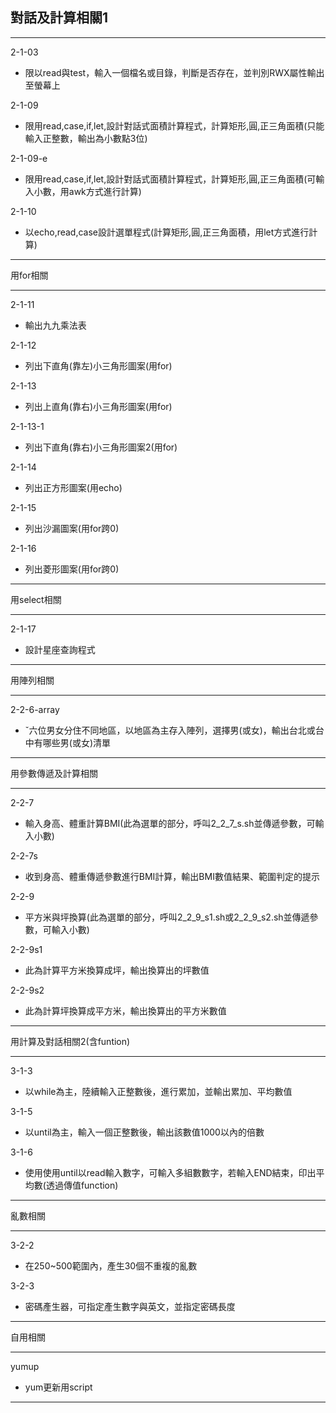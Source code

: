對話及計算相關1
---
---

2-1-03  
* 限以read與test，輸入一個檔名或目錄，判斷是否存在，並判別RWX屬性輸出至螢幕上  

2-1-09  
* 限用read,case,if,let,設計對話式面積計算程式，計算矩形,圓,正三角面積(只能輸入正整數，輸出為小數點3位)  

2-1-09-e  
* 限用read,case,if,let,設計對話式面積計算程式，計算矩形,圓,正三角面積(可輸入小數，用awk方式進行計算)  

2-1-10  
* 以echo,read,case設計選單程式(計算矩形,圓,正三角面積，用let方式進行計算)  

---

用for相關  

---

2-1-11  
* 輸出九九乘法表  

2-1-12  
* 列出下直角(靠左)小三角形圖案(用for)  

2-1-13  
* 列出上直角(靠右)小三角形圖案(用for)  

2-1-13-1  
* 列出下直角(靠右)小三角形圖案2(用for)  

2-1-14  
* 列出正方形圖案(用echo)  

2-1-15  
* 列出沙漏圖案(用for跨0)  

2-1-16  
* 列出菱形圖案(用for跨0)  

---

用select相關  

---

2-1-17  
* 設計星座查詢程式  

---

用陣列相關  

---

2-2-6-array  
* ˇ六位男女分住不同地區，以地區為主存入陣列，選擇男(或女)，輸出台北或台中有哪些男(或女)清單

---

用參數傳遞及計算相關  

---

2-2-7  
* 輸入身高、體重計算BMI(此為選單的部分，呼叫2_2_7_s.sh並傳遞參數，可輸入小數)  

2-2-7s  
* 收到身高、體重傳遞參數進行BMI計算，輸出BMI數值結果、範圍判定的提示  

2-2-9  
* 平方米與坪換算(此為選單的部分，呼叫2_2_9_s1.sh或2_2_9_s2.sh並傳遞參數，可輸入小數)  

2-2-9s1  
* 此為計算平方米換算成坪，輸出換算出的坪數值  

2-2-9s2  
* 此為計算坪換算成平方米，輸出換算出的平方米數值  

---

用計算及對話相關2(含funtion)  

---

3-1-3  
* 以while為主，陸續輸入正整數後，進行累加，並輸出累加、平均數值  

3-1-5  
* 以until為主，輸入一個正整數後，輸出該數值1000以內的倍數  

3-1-6  
* 使用使用until以read輸入數字，可輸入多組數數字，若輸入END結束，印出平均數(透過傳值function)  

---

亂數相關  

---

3-2-2  
* 在250~500範圍內，產生30個不重複的亂數  

3-2-3  
* 密碼產生器，可指定產生數字與英文，並指定密碼長度  

---

自用相關  

---

yumup  
* yum更新用script  

---
